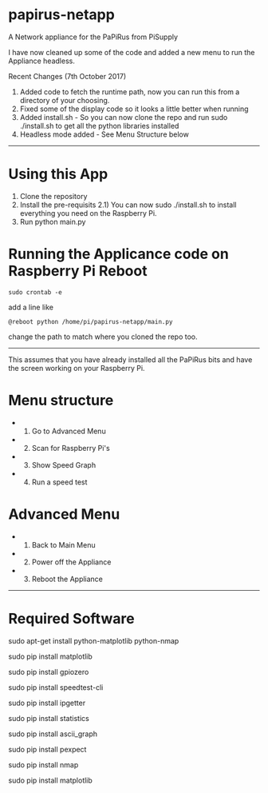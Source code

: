 # papirus-netapp
A Network appliance for the PaPiRus from PiSupply

I have now cleaned up some of the code and added a new menu to run the Appliance headless.

Recent Changes (7th October 2017)

1) Added code to fetch the runtime path, now you can run this from a directory of your choosing.
2) Fixed some of the display code so it looks a little better when running
3) Added install.sh - So you can now clone the repo and run sudo ./install.sh to get all the python libraries installed 
4) Headless mode added - See Menu Structure below

------
# Using this App
1) Clone the repository
2) Install the pre-requisits
2.1) You can now sudo ./install.sh to install everything you need on the Raspberry Pi.
3) Run python main.py

# Running the Applicance code on Raspberry Pi Reboot

```shell
sudo crontab -e
```

add a line like

```
@reboot python /home/pi/papirus-netapp/main.py
```

change the path to match where you cloned the repo too.


-----

This assumes that you have already installed all the PaPiRus bits and have the screen working on your Raspberry Pi.

# Menu structure
* 1) Go to Advanced Menu
* 2) Scan for Raspberry Pi's
* 3) Show Speed Graph
* 4) Run a speed test
# Advanced Menu
* 1) Back to Main Menu
* 2) Power off the Appliance
* 3) Reboot the Appliance


-----
# Required Software

sudo apt-get install python-matplotlib python-nmap

sudo pip install matplotlib

sudo pip install gpiozero

sudo pip install speedtest-cli

sudo pip install ipgetter

sudo pip install statistics

sudo pip install ascii_graph

sudo pip install pexpect

sudo pip install nmap

sudo pip install matplotlib

